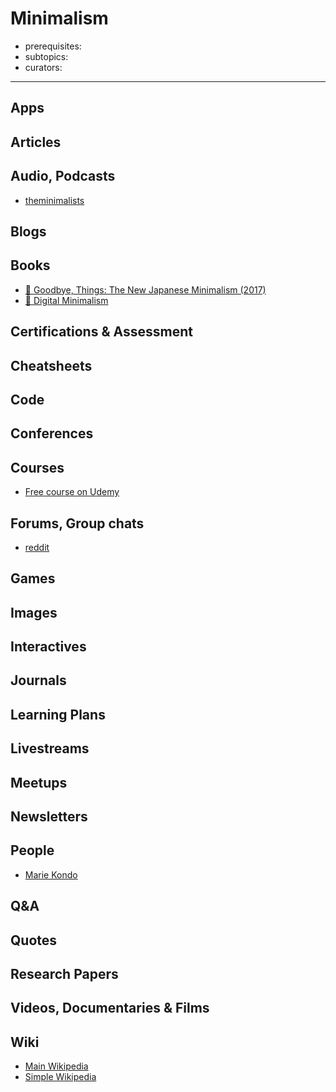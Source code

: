 # Minimalism

- prerequisites:
- subtopics:
- curators:

------

## Apps

## Articles

## Audio, Podcasts

- [theminimalists](https://www.theminimalists.com/podcast/)

## Blogs

## Books

- [📕 Goodbye, Things: The New Japanese Minimalism (2017)](https://www.goodreads.com/book/show/30231806-goodbye-things)
- [📕 Digital Minimalism](https://www.goodreads.com/book/show/44160076-digital-minimalism)


## Certifications & Assessment

## Cheatsheets

## Code

## Conferences

## Courses

- [Free course on Udemy](https://www.udemy.com/minimalism-simplicity-freedom/learn/lecture/7353226#overview)

## Forums, Group chats

- [reddit](https://www.reddit.com/r/minimalism/)

## Games

## Images

## Interactives

## Journals

## Learning Plans

## Livestreams

## Meetups

## Newsletters

## People

- [Marie Kondo](https://en.wikipedia.org/wiki/Marie_Kondo#KonMari_method)

## Q&A

## Quotes

## Research Papers

## Videos, Documentaries & Films

## Wiki

- [Main Wikipedia](https://en.wikipedia.org/wiki/Minimalism)
- [Simple Wikipedia](https://simple.wikipedia.org/wiki/Minimalism)
